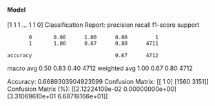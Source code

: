 #### Model
[1 1 1 ... 1 1 0]
Classification Report:
              precision    recall  f1-score   support

           0       0.00      1.00      0.00         1
           1       1.00      0.67      0.80      4711

    accuracy                           0.67      4712
   macro avg       0.50      0.83      0.40      4712
weighted avg       1.00      0.67      0.80      4712

Accuracy: 0.6689303904923599
Confusion Matrix:
[[   1    0]
 [1560 3151]]
Confusion Matrix (%):
[[2.12224109e-02 0.00000000e+00]
 [3.31069610e+01 6.68718166e+01]]
